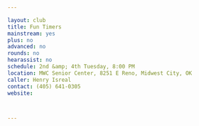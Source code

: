 ```yaml
---

layout: club
title: Fun Timers
mainstream: yes
plus: no
advanced: no
rounds: no
hearassist: no
schedule: 2nd &amp; 4th Tuesday, 8:00 PM
location: MWC Senior Center, 8251 E Reno, Midwest City, OK
caller: Henry Isreal
contact: (405) 641-0305
website: 



---
```


